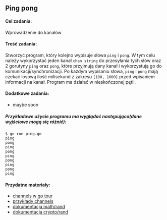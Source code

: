 ## Ping pong
 
#### Cel zadania: 
  Wprowadzenie do kanałów

#### Treść zadania:
  Stworzyć program, który kolejno wypisuje słowa `ping` i `pong`. W tym celu należy wykorzystać jeden kanał `chan string` do przesyłania tych słów oraz 2 gorutyny `ping` oraz `pong`, które przyjmują dany kanał i wykorzystują go do komunikacji/synchronizacji. Po każdym wypisaniu słowa, `ping` i `pong` mają czekać losową ilość milisekund z zakresu `[100, 1000]` przed wpisaniem informacji na kanał. Program ma działać w nieskończonej pętli.

#### Dodatkowe zadania:
  - maybe soon

##### Przykładowe użycie programu ma wyglądać następująco(dane wyjściowe mogą się różnić):
  ```
  $ go run ping.go 
  ping
  pong
  ping
  pong
  ping
  pong
  ping
  pong
  ping
  ``` 

#### Przydatne materiały:
  - [channels w go tour](https://tour.golang.org/concurrency/2)
  - [przykłady channels](https://gobyexample.com/channels)
  - [dokumentacja math/rand](https://golang.org/pkg/math/rand/)
  - [dokumentacja crypto/rand](https://golang.org/pkg/crypto/rand/)
